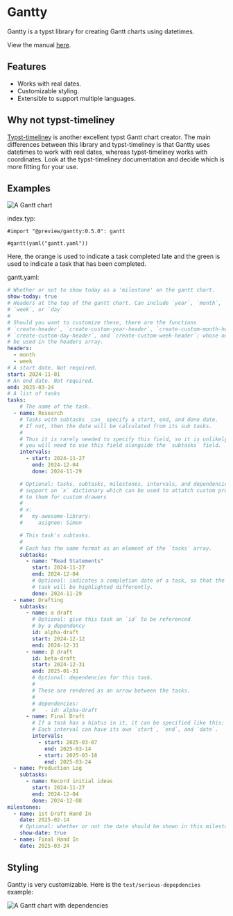 # Gantty

Gantty is a typst library for creating Gantt charts using datetimes.

View the manual [here](https://john_t.gitlab.io/typst-gantty/manual.pdf).

## Features

- Works with real dates.
- Customizable styling.
- Extensible to support multiple languages.

## Why not typst-timeliney

[Typst-timeliney](https://typst.app/universe/package/timeliney) is another
excellent typst Gantt chart creator. The main differences between this library
and typst-timeliney is that Gantty uses datetimes to work with real dates,
whereas typst-timeliney works with coordinates. Look at the typst-timeliney
documentation and decide which is more fitting for your use.

## Examples

![A Gantt chart](https://gitlab.com/john_t/typst-gantty/-/raw/master/example/gantt.svg)

index.typ:

```typst
#import "@preview/gantty:0.5.0": gantt

#gantt(yaml("gantt.yaml"))
```

Here, the orange is used to indicate a task completed late and the green is used
to indicate a task that has been completed.

gantt.yaml:

```yaml
# Whether or not to show today as a 'milestone' on the gantt chart.
show-today: true
# Headers at the top of the gantt chart. Can include `year`, `month`,
# `week`, or `day`
#
# Should you want to customize these, there are the functions
# `create-header`, `create-custom-year-header`, `create-custom-month-header`,
# `create-custom-day-header`, and `create-custom-week-header`; whose outputs can
# be used in the headers array.
headers:
  - month
  - week
# A start date. Not required.
start: 2024-11-01
# An end date. Not required.
end: 2025-03-24
# A list of tasks
tasks:
    # The name of the task.
  - name: Research
    # Tasks with subtasks _can_ specify a start, end, and done date.
    # If not, then the date will be calculated from its sub tasks.
    #
    # Thus it is rarely needed to specify this field, so it is unlikely
    # you will need to use this field alongside the `subtasks` field.
    intervals:
      - start: 2024-11-27
        end: 2024-12-04
        done: 2024-11-29

    # Optional: tasks, subtasks, milestones, intervals, and dependencies all
    # support an `x` dictionary which can be used to attatch custom properties
    # to them for custom drawers
    #
    # x:
    #   my-awesome-library:
    #     asignee: Simon

    # This task's subtasks.
    #
    # Each has the same format as an element of the `tasks` array.
    subtasks:
      - name: "Read Statements"
        start: 2024-11-27
        end: 2024-12-04
        # Optional: indicates a completion date of a task, so that the
        # task will be highlighted differently.
        done: 2024-11-29
  - name: Drafting
    subtasks:
      - name: α draft
        # Optional: give this task an `id` to be referenced
        # by a dependency
        id: alpha-draft
        start: 2024-12-12
        end: 2024-12-31
      - name: β draft
        id: beta-draft
        start: 2024-12-31
        end: 2025-01-31
        # Optional: dependencies for this task.
        # 
        # These are rendered as an arrow between the tasks.
        # 
        # dependencies:
        #   - id: alpha-draft
      - name: Final Draft
        # If a task has a hiatus in it, it can be specified like this:
        # Each interval can have its own `start`, `end`, and `date`.
        intervals:
          - start: 2025-03-07
            end: 2025-03-14
          - start: 2025-03-18
            end: 2025-03-24
  - name: Production Log
    subtasks:
      - name: Record initial ideas
        start: 2024-11-27
        end: 2024-12-04
        done: 2024-12-08
milestones:
  - name: 1st Draft Hand In
    date: 2025-02-14
    # Optional: whether or not the date should be shown in this milestone
    show-date: true 
  - name: Final Hand In
    date: 2025-03-24
```

## Styling

Gantty is very customizable. Here is the `test/serious-depepdencies` example:

![A Gantt chart with dependencies](https://gitlab.com/john_t/typst-gantty/-/raw/master/tests/serious-dependencies/ref/1.png)
